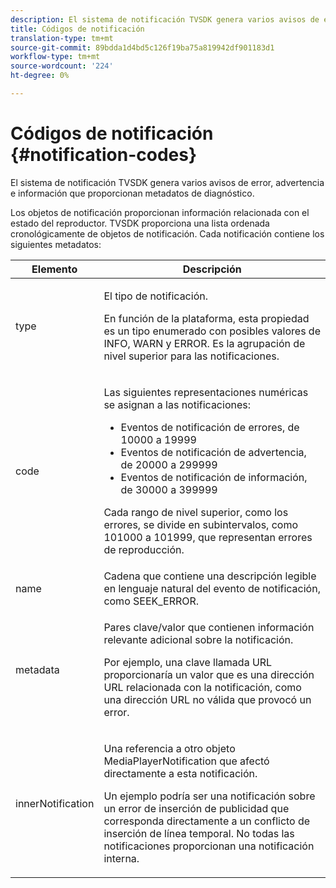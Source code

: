 ```yaml
---
description: El sistema de notificación TVSDK genera varios avisos de error, advertencia e información que proporcionan metadatos de diagnóstico.
title: Códigos de notificación
translation-type: tm+mt
source-git-commit: 89bdda1d4bd5c126f19ba75a819942df901183d1
workflow-type: tm+mt
source-wordcount: '224'
ht-degree: 0%

---
```



# Códigos de notificación {#notification-codes}

El sistema de notificación TVSDK genera varios avisos de error, advertencia e información que proporcionan metadatos de diagnóstico.

Los objetos de notificación proporcionan información relacionada con el estado del reproductor. TVSDK proporciona una lista ordenada cronológicamente de objetos de notificación. Cada notificación contiene los siguientes metadatos:

<table frame="all" colsep="1" rowsep="1" id="table_1A32EFFE1834438D8261886EC9D7250D"> 
 <thead> 
  <tr rowsep="1"> 
   <th colname="1" class="entry"><b> Elemento</b></th> 
   <th colname="2" class="entry"><b> Descripción</b></th> 
  </tr> 
 </thead>
 <tbody> 
  <tr rowsep="1"> 
   <td colname="1"><span class="codeph"> type</span> </td> 
   <td colname="2"> <p>El tipo de notificación. </p> <p>En función de la plataforma, esta propiedad es un tipo enumerado con posibles valores de INFO, WARN y ERROR. Es la agrupación de nivel superior para las notificaciones. </p> </td> 
  </tr> 
  <tr rowsep="1"> 
   <td colname="1"> <span class="codeph"> code</span> </td> 
   <td colname="2"> <p>Las siguientes representaciones numéricas se asignan a las notificaciones: 
     <ul id="ul_A86BF89D6B3B410E81FAD718D3C4A9F0"> 
      <li id="li_8180972D704C40098723734DD4B45643">Eventos de notificación de errores, de 10000 a 19999 </li> 
      <li id="li_0EC29EA5F0034E5EBFEF8E68A6498D39">Eventos de notificación de advertencia, de 20000 a 299999 </li> 
      <li id="li_189A53D3D7EF4960A521AB04D00DCF70">Eventos de notificación de información, de 30000 a 399999 </li> 
     </ul> </p> <p>Cada rango de nivel superior, como los errores, se divide en subintervalos, como 101000 a 101999, que representan errores de reproducción. </p> </td> 
  </tr> 
  <tr rowsep="1"> 
   <td colname="1"><span class="codeph"> name</span> </td> 
   <td colname="2">Cadena que contiene una descripción legible en lenguaje natural del evento de notificación, como <span class="codeph"> SEEK_ERROR</span>. </td> 
  </tr> 
  <tr rowsep="1"> 
   <td colname="1"><span class="codeph"> metadata</span> </td> 
   <td colname="2"> <p>Pares clave/valor que contienen información relevante adicional sobre la notificación. </p> <p>Por ejemplo, una clave llamada <span class="codeph"> URL</span> proporcionaría un valor que es una dirección URL relacionada con la notificación, como una dirección URL no válida que provocó un error. </p> </td> 
  </tr> 
  <tr rowsep="0"> 
   <td colname="1"><span class="codeph"> innerNotification</span> </td> 
   <td colname="2"> <p>Una referencia a otro objeto <span class="codeph"> MediaPlayerNotification</span> que afectó directamente a esta notificación. </p> <p>Un ejemplo podría ser una notificación sobre un error de inserción de publicidad que corresponda directamente a un conflicto de inserción de línea temporal. No todas las notificaciones proporcionan una notificación interna. </p> </td> 
  </tr> 
 </tbody> 
</table>